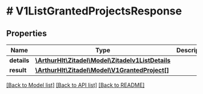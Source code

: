 # # V1ListGrantedProjectsResponse

## Properties

Name | Type | Description | Notes
------------ | ------------- | ------------- | -------------
**details** | [**\ArthurHlt\Zitadel\Model\Zitadelv1ListDetails**](Zitadelv1ListDetails.md) |  | [optional]
**result** | [**\ArthurHlt\Zitadel\Model\V1GrantedProject[]**](V1GrantedProject.md) |  | [optional]

[[Back to Model list]](../../README.md#models) [[Back to API list]](../../README.md#endpoints) [[Back to README]](../../README.md)
